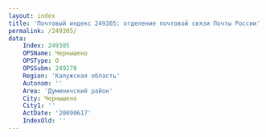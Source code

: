 ```yaml
---
layout: index
title: 'Почтовый индекс 249305: отделение почтовой связи Почты России'
permalink: /249305/
data:
    Index: 249305
    OPSName: Чернышено
    OPSType: О
    OPSSubm: 249270
    Region: 'Калужская область'
    Autonom: ''
    Area: 'Думиничский район'
    City: Чернышено
    City1: ''
    ActDate: '20090617'
    IndexOld: ''
---
```

